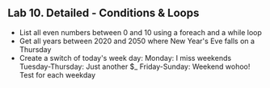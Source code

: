 ## Lab 10. Detailed - Conditions & Loops

- List all even numbers between 0 and 10 using a foreach and a while loop
- Get all years between 2020 and 2050 where New Year's Eve falls on a Thursday
- Create a switch of today's week day:
Monday: I miss weekends
Tuesday-Thursday: Just another $_
Friday-Sunday: Weekend wohoo! Test for each weekday